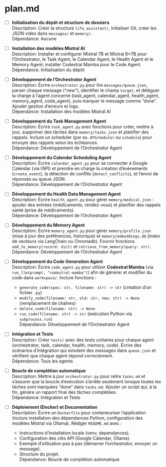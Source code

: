 # plan.md

- [ ] **Initialisation du dépôt et structure de dossiers**  
  Description: Créer la structure `life_assistant/`, initialiser Git, créer les JSON vides dans `messages/` et `memory/`.  
  Dépendance: Aucune  

- [ ] **Installation des modèles Mistral AI**  
  Description: Installer et configurer Mistral 7B et Mixtral 8×7B pour l’Orchestrator, le Task Agent, le Calendar Agent, le Health Agent et le Memory Agent; installer Codestral Mamba pour le Code Agent.  
  Dépendance: Initialisation du dépôt  

- [ ] **Développement de l’Orchestrator Agent**  
  Description: Écrire `orchestrator.py` pour lire `messages/queue.json`, parser chaque message (“new”), identifier le champ `target`, et déléguer la charge à l’agent concerné (task_agent, calendar_agent, health_agent, memory_agent, code_agent), puis marquer le message comme “done”. Ajouter gestion d’erreurs et logs.  
  Dépendance: Installation des modèles Mistral AI  

- [ ] **Développement du Task Management Agent**  
  Description: Écrire `task_agent.py` avec fonctions pour créer, mettre à jour, supprimer des tâches dans `memory/tasks.json` et planifier des rappels. Inclure un scheduler (par ex. `APScheduler` ou `schedule`) pour envoyer des rappels selon les échéances.  
  Dépendance: Développement de l’Orchestrator Agent  

- [ ] **Développement du Calendar Scheduling Agent**  
  Description: Écrire `calendar_agent.py` pour se connecter à Google Calendar (via l’API) et prendre en charge la création d’événements (`create_event`), la détection de conflits (`detect_conflicts`), et l’envoi de réponses au queue JSON.  
  Dépendance: Développement de l’Orchestrator Agent  

- [ ] **Développement du Health Data Management Agent**  
  Description: Écrire `health_agent.py` pour gérer `memory/medical.json` : ajouter des entrées (médicaments, rendez-vous) et planifier des rappels santé (prise de médicaments).  
  Dépendance: Développement de l’Orchestrator Agent  

- [ ] **Développement du Memory Agent**  
  Description: Écrire `memory_agent.py` pour gérer `memory/profile.json` (mise à jour des préférences, historique) et `memory/embeddings.db` (index de vecteurs via LangChain ou Chromadb). Fournir fonctions `add_to_memory(record: dict)` et `retrieve_from_memory(query: str)`.  
  Dépendance: Développement de l’Orchestrator Agent  

- [ ] **Développement du Code Generation Agent**  
  Description: Écrire `code_agent.py` pour utiliser **Codestral Mamba** (via `run_llm(prompt, "codestral-mamba")`) afin de générer et modifier du code dans `workspace/`. Inclure fonctions :  
    - `generate_code(spec: str, filename: str) -> str` (création d’un fichier `.py`)  
    - `modify_code(filename: str, old: str, new: str) -> None` (remplacement de chaînes)  
    - `delete_code(filename: str) -> None`  
    - `run_code(filename: str) -> str` (exécution Python via `subprocess.run`)  
  Dépendance: Développement de l’Orchestrator Agent  

- [ ] **Intégration et Tests**  
  Description: Créer `tests/` avec des tests unitaires pour chaque agent (orchestrator, task, calendar, health, memory, code). Écrire des scénarios d’intégration qui simulent des messages dans `queue.json` et vérifient que chaque agent répond correctement.  
  Dépendance: Tous les agents  

- [ ] **Boucle de complétion automatique**  
  Description: Mettre à jour `orchestrator.py` pour relire `tasks.md` et s’assurer que la boucle d’exécution s’arrête seulement lorsque toutes les tâches sont marquées “done” dans `tasks.md`. Ajouter un script qui, à la fin, génère un rapport final des tâches complétées.  
  Dépendance: Intégration et Tests  

- [ ] **Déploiement (Docker) et Documentation**  
  Description: Écrire un `Dockerfile` pour conteneuriser l’application (inclure installation des dépendances Python, configuration des modèles Mistral via Ollama). Rédiger `README.md` avec :  
    - Instructions d’installation locale (venv, dependances).  
    - Configuration des clés API (Google Calendar, Ollama).  
    - Exemple d’utilisation pas à pas (démarrer l’orchestrator, envoyer un message).  
    - Structure du projet.  
  Dépendance: Boucle de complétion automatique
